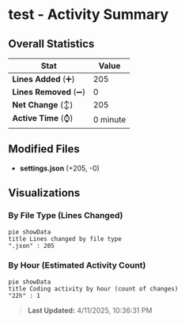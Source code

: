 # test - Activity Summary 

## Overall Statistics

| Stat                   | Value                                                             |
| ---------------------- | ----------------------------------------------------------------- |
| **Lines Added** (➕)   | 205                                          |
| **Lines Removed** (➖) | 0                                        |
| **Net Change** (↕)    | 205                |
| **Active Time** (⌚)   | 0 minute |


## Modified Files
- **settings.json** (+205, -0)

## Visualizations

### By File Type (Lines Changed)

```mermaid
pie showData
title Lines changed by file type
".json" : 205
```

### By Hour (Estimated Activity Count)

```mermaid
pie showData
title Coding activity by hour (count of changes)
"22h" : 1
```


> **Last Updated:** 4/11/2025, 10:36:31 PM